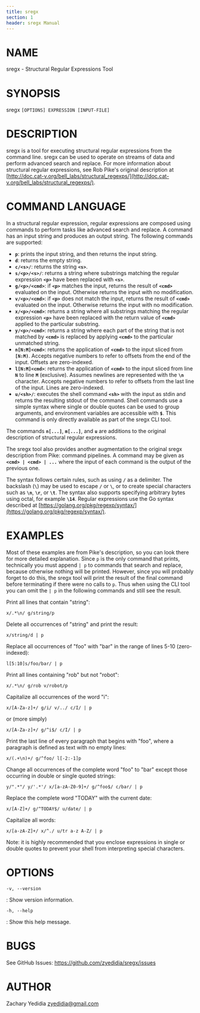 ```yaml
---
title: sregx
section: 1
header: sregx Manual
---
```


# NAME
  sregx - Structural Regular Expressions Tool

# SYNOPSIS
  sregx `[OPTIONS] EXPRESSION [INPUT-FILE]`

# DESCRIPTION
  sregx is a tool for executing structural regular expressions from the command
  line. sregx can be used to operate on streams of data and perform advanced
  search and replace. For more information about structural regular
  expressions, see Rob Pike's original description at
  [http://doc.cat-v.org/bell_labs/structural_regexps/](http://doc.cat-v.org/bell_labs/structural_regexps/).

# COMMAND LANGUAGE

  In a structural regular expression, regular expressions are composed using
  commands to perform tasks like advanced search and replace. A command has an
  input string and produces an output string. The following commands are
  supported:

* **`p`**: prints the input string, and then returns the input string.
* **`d`**: returns the empty string.
* **`c/<s>/`**: returns the string **`<s>`**.
* **`s/<p>/<s>/`**: returns a string where substrings matching the regular
  expression **`<p>`** have been replaced with **`<s>`**.
* **`g/<p>/<cmd>`**: if **`<p>`** matches the input, returns the result of
  **`<cmd>`** evaluated on the input. Otherwise returns the input with no
  modification.
* **`v/<p>/<cmd>`**: if **`<p>`** does not match the input, returns the result
  of **`<cmd>`** evaluated on the input. Otherwise returns the input with no
  modification.
* **`x/<p>/<cmd>`**: returns a string where all substrings matching the
  regular expression **`<p>`** have been replaced with the return value of
  **`<cmd>`** applied to the particular substring.
* **`y/<p>/<cmd>`**: returns a string where each part of the string that is
  not matched by **`<cmd>`** is replaced by applying **`<cmd>`** to the
  particular unmatched string.
* **`n[N:M]<cmd>`**: returns the application of **`<cmd>`** to the input sliced
  from **`[N:M)`**. Accepts negative numbers to refer to offsets from the end
  of the input. Offsets are zero-indexed.
* **`l[N:M]<cmd>`**: returns the application of **`<cmd>`** to the input sliced
  from line **`N`** to line **`M`** (exclusive).  Assumes newlines are
  represented with the **`\n`** character. Accepts negative numbers to refer to
  offsets from the last line of the input. Lines are zero-indexed.
* **`u/<sh>/`**: executes the shell command **`<sh>`** with the input as stdin
  and returns the resulting stdout of the command. Shell commands use a simple
  syntax where single or double quotes can be used to group arguments, and
  environment variables are accessible with **`$`**. This command is only
  directly available as part of the sregx CLI tool.

The commands **`n[...]`**, **`m[...]`**, and **`u`** are additions to the
original description of structural regular expressions.

The sregx tool also provides another augmentation to the original sregx description
from Pike: command pipelines. A command may be given as **`<cmd> | <cmd> | ...`**
where the input of each command is the output of the previous one.

The syntax follows certain rules, such as using **`/`** as a delimiter. The
backslash (**`\`**) may be used to escape **`/`** or **`\`**, or to create
special characters such as **`\n`**, **`\r`**, or **`\t`**. The syntax also
supports specifying arbitrary bytes using octal, for example **`\14`**. Regular
expressions use the Go syntax described at
[https://golang.org/pkg/regexp/syntax/](https://golang.org/pkg/regexp/syntax/).

# EXAMPLES

Most of these examples are from Pike's description, so you can look there for
more detailed explanation. Since `p` is the only command that prints,
technically you must append `| p` to commands that search and replace, because
otherwise nothing will be printed. However, since you will probably forget to
do this, the sregx tool will print the result of the final command before
terminating if there were no calls to `p`. Thus when using the CLI tool you can
omit the `| p` in the following commands and still see the result.

Print all lines that contain "string":

```
x/.*\n/ g/string/p
```

Delete all occurrences of "string" and print the result:

```
x/string/d | p
```

Replace all occurrences of "foo" with "bar" in the range of lines 5-10
(zero-indexed):

```
l[5:10]s/foo/bar/ | p
```

Print all lines containing "rob" but not "robot":

```
x/.*\n/ g/rob v/robot/p
```

Capitalize all occurrences of the word "i":

```
x/[A-Za-z]+/ g/i/ v/../ c/I/ | p
```

or (more simply)

```
x/[A-Za-z]+/ g/^i$/ c/I/ | p
```

Print the last line of every paragraph that begins with "foo", where a
paragraph is defined as text with no empty lines:

```
x/(.+\n)+/ g/^foo/ l[-2:-1]p
```

Change all occurrences of the complete word "foo" to "bar" except those
occurring in double or single quoted strings:

```
y/".*"/ y/'.*'/ x/[a-zA-Z0-9]+/ g/^foo$/ c/bar/ | p
```

Replace the complete word "TODAY" with the current date:

```
x/[A-Z]+/ g/^TODAY$/ u/date/ | p
```

Capitalize all words:

```
x/[a-zA-Z]+/ x/^./ u/tr a-z A-Z/ | p
```

Note: it is highly recommended that you enclose expressions in single or
double quotes to prevent your shell from interpreting special characters.

# OPTIONS

  `-v, --version`

:    Show version information.

  `-h, --help`

:    Show this help message.


# BUGS

See GitHub Issues: <https://github.com/zyedidia/sregx/issues>

# AUTHOR

Zachary Yedidia <zyedidia@gmail.com>
